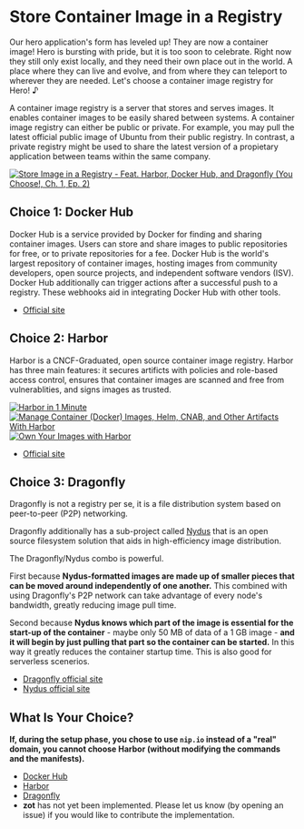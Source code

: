 # Store Container Image in a Registry

Our hero application's form has leveled up! They are now a container image! Hero is bursting with pride, but it is too soon to celebrate. Right now they still only exist locally, and they need their own place out in the world. A place where they can live and evolve, and from where they can teleport to wherever they are needed. Let's choose a container image registry for Hero! ♪  

A container image registry is a server that stores and serves images. It enables container images to be easily shared between systems. A container image registry can either be public or private. For example, you may pull the latest official public image of Ubuntu from their public registry. In contrast, a private registry might be used to share the latest version of a propietary application between teams within the same company.

[![Store Image in a Registry - Feat. Harbor, Docker Hub, and Dragonfly (You Choose!, Ch. 1, Ep. 2)](https://img.youtube.com/vi/QP8xGYwevKo/0.jpg)](https://youtu.be/QP8xGYwevKo)

## Choice 1: Docker Hub

Docker Hub is a service provided by Docker for finding and sharing container images. Users can store and share images to public repositories for free, or to private repositories for a fee. Docker Hub is the world's largest repository of container images, hosting images from community developers, open source projects, and independent software vendors (ISV). Docker Hub additionally can trigger actions after a successful push to a registry. These webhooks aid in integrating Docker Hub with other tools.

* [Official site](https://hub.docker.com)

## Choice 2: Harbor

Harbor is a CNCF-Graduated, open source container image registry. Harbor has three main features: it secures artificts with policies and role-based access control, ensures that container images are scanned and free from vulnerablities, and signs images as trusted. 

[![Harbor in 1 Minute](https://img.youtube.com/vi/96U4NumYA-M/0.jpg)](https://youtu.be/96U4NumYA-M)
[![Manage Container (Docker) Images, Helm, CNAB, and Other Artifacts With Harbor](https://img.youtube.com/vi/f931M4-my1k/0.jpg)](https://youtu.be/f931M4-my1k)
[![Own Your Images with Harbor](https://img.youtube.com/vi/mXwslv2VAbY/0.jpg)](https://via.vmw.com/Harbor)
* [Official site](https://goharbor.io)

## Choice 3: Dragonfly

Dragonfly is not a registry per se, it is a file distribution system based on peer-to-peer (P2P) networking. 

Dragonfly additionally has a sub-project called [Nydus](https://nydus.dev/) that is an open source filesystem solution that aids in high-efficiency image distribution.

The Dragonfly/Nydus combo is powerful. 

First because **Nydus-formatted images are made up of smaller pieces that can be moved around independently of one another.** This combined with using Dragonfly's P2P network can take advantage of every node's bandwidth, greatly reducing image pull time.

Second because **Nydus knows which part of the image is essential for the start-up of the container** - maybe only 50 MB of data of a 1 GB image - **and it will begin by just pulling that part so the container can be started.** In this way it greatly reduces the container startup time. This is also good for serverless scenerios.  

* [Dragonfly official site](https://d7y.io)
* [Nydus official site](https://nydus.dev/)

## What Is Your Choice?

**If, during the setup phase, you chose to use `nip.io` instead of a "real" domain, you cannot choose Harbor (without modifying the commands and the manifests).**

* [Docker Hub](docker-hub.md)
* [Harbor](harbor.md)
* [Dragonfly](dragonfly.md)
* **zot** has not yet been implemented. Please let us know (by opening an issue) if you would like to contribute the implementation.
